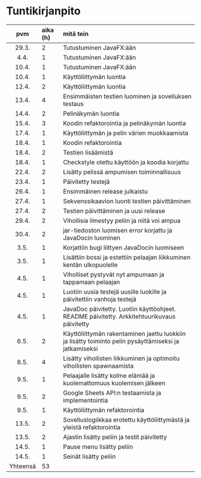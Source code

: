 # Tuntikirjanpito

| pvm | aika (h) | mitä tein  |
| :----:|:-----| :-----|
| 29.3. | 2    | Tutustuminen JavaFX:ään |
| 4.4.  | 1    | Tutustuminen JavaFX:ään |
| 10.4. | 1    | Tutustuminen JavaFX:ään |
| 10.4. | 1    | Käyttöliittymän luontia |
| 12.4. | 2    | Käyttöliittymän luontia |
| 13.4. | 4    | Ensimmäisten testien luominen ja sovelluksen testaus |
| 14.4. | 2    | Pelinäkymän luontia |
| 15.4. | 3    | Koodin refaktorointia ja pelinäkymän luontia |
| 17.4. | 1    | Käyttöliittymän ja pelin värien muokkaamista |
| 18.4. | 1    | Koodin refaktorointia |
| 18.4. | 2    | Testien lisäämistä |
| 18.4. | 1    | Checkstyle otettu käyttöön ja koodia korjattu |
| 22.4. | 2    | Lisätty pelissä ampumisen toiminnallisuus |
| 23.4. | 1    | Päivitetty testejä |
| 26.4. | 1    | Ensimmäinen release julkaistu |
| 27.4. | 1    | Sekvenssikaavion luonti testien päivittäminen |
| 27.4. | 2    | Testien päivittäminen ja uusi release |
| 29.4. | 2    | Vihollisia ilmestyy peliin ja niitä voi ampua |
| 30.4. | 2    | jar-tiedoston luomisen error korjattu ja JavaDocin luominen |
| 3.5.  | 1    | Korjattiin bugi liittyen JavaDocin luomiseen |
| 3.5.  | 1    | Lisättiin bossi ja estettiin pelaajan liikkuminen kentän ulkopuolelle |
| 4.5.  | 1    | Viholliset pystyvät nyt ampumaan ja tappamaan pelaajan |
| 4.5.  | 1    | Luotiin uusia testejä uusille luokille ja päivitettiin vanhoja testejä |
| 4.5.  | 1    | JavaDoc päivitetty. Luotiin käyttöohjeet. README päivitetty. Arkkitehtuurikuvaus päivitetty |
| 6.5.  | 2    | Käyttöliittymän rakentaminen jaettu luokkiin ja lisätty toiminto pelin pysäyttämiseksi ja jatkamiseksi |
| 8.5.  | 4    | Lisätty vihollisten liikkuminen ja optimoitu vihollisten spawnaamista |
| 9.5.  | 1    | Pelaajalle lisätty kolme elämää ja kuolemattomuus kuolemisen jälkeen |
| 9.5.  | 2    | Google Sheets API:n testaamista ja implementointia |
| 9.5.  | 1    | Käyttöliittymän refaktorointia |
| 13.5.  | 2    | Sovelluslogiikkaa erotettu käyttöliittymästä ja yleistä refaktorointia |
| 13.5.  | 2    | Ajastin lisätty peliin ja testit päivitetty |
| 14.5.  | 1    | Pause menu lisätty peliin |
| 14.5.  | 1    | Seinät lisätty peliin |
| Yhteensä | 53    |
